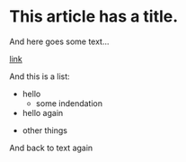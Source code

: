 # This article has a title.

And here goes some text...

[link](https://timokats.xyz)

And this is a list:
- hello
  - some indendation
- hello again
* other things

And back to text again


